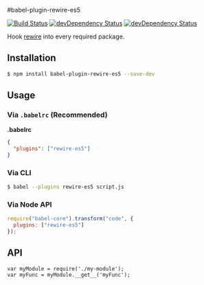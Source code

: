 #babel-plugin-rewire-es5

[![Build Status](https://travis-ci.org/TheSavior/babel-plugin-rewire-es5.svg)](https://travis-ci.org/TheSavior/babel-plugin-rewire-es5)
[![devDependency Status](https://david-dm.org/TheSavior/babel-plugin-rewire-es5.svg)](https://david-dm.org/TheSavior/babel-plugin-rewire-es5#info=devDependencies)
[![devDependency Status](https://david-dm.org/TheSavior/babel-plugin-rewire-es5/dev-status.svg)](https://david-dm.org/TheSavior/babel-plugin-rewire-es5#info=devDependencies)

Hook [rewire](https://github.com/jhnns/rewire) into every required package.

## Installation

```sh
$ npm install babel-plugin-rewire-es5 --save-dev
```


## Usage

### Via `.babelrc` (Recommended)

**.babelrc**

```json
{
  "plugins": ["rewire-es5"]
}
```

### Via CLI

```sh
$ babel --plugins rewire-es5 script.js
```

### Via Node API

```javascript
require("babel-core").transform("code", {
  plugins: ["rewire-es5"]
});
```

## API
```
var myModule = require('./my-module');
var myFunc = myModule.__get__('myFunc');
```
